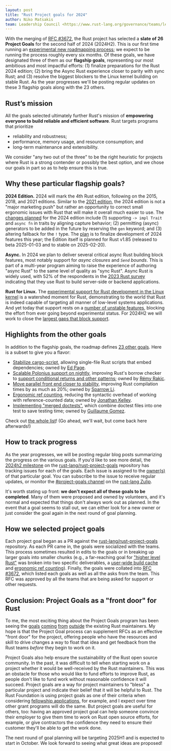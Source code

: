 ```yaml
---
layout: post
title: "Rust Project goals for 2024"
author: Niko Matsakis
team: Leadership Council <https://www.rust-lang.org/governance/teams/leadership-council>
---
```


With the merging of [RFC #3672][], the Rust project has selected a **slate of 26 Project Goals** for the second half of 2024 (2024H2). This is our first time running an [experimental new roadmapping process][RFC #3614]; we expect to be running the process roughly every six months. Of these goals, we have designated three of them as our **flagship goals**, representing our most ambitious and most impactful efforts: (1) finalize preparations for the Rust 2024 edition; (2) bring the Async Rust experience closer to parity with sync Rust; and (3) resolve the biggest blockers to the Linux kernel building on stable Rust. As the year progresses we'll be posting regular updates on these 3 flagship goals along with the 23 others.

[RFC #3672]: https://github.com/rust-lang/rfcs/pull/3672#issuecomment-2254599176
[RFC #3614]: https://github.com/rust-lang/rfcs/pull/3614

## Rust’s mission

All the goals selected ultimately further Rust's mission of **empowering everyone to build reliable and efficient software**. Rust targets programs that prioritize

* reliability and robustness;
* performance, memory usage, and resource consumption; and
* long-term maintenance and extensibility.

We consider "any two out of the three" to be the right heuristic for projects where Rust is a strong contender or possibly the best option, and we chose our goals in part so as to help ensure this is true.

## Why these particular flagship goals?

**2024 Edition.** 2024 will mark the 4th Rust edition, following on the 2015, 2018, and 2021 editions. Similar to the [2021 edition](https://rust-lang.github.io/rust-project-goals/2024h2/https://github.com/nikomatsakis/rfcs/blob/rfl-project-goal/text/3085-edition-2021.html), the 2024 edition is not a "major marketing push" but rather an opportunity to correct small ergonomic issues with Rust that will make it overall much easier to use. The [changes planned](https://github.com/rust-lang/rust/issues?q=label%3AC-tracking-issue+label%3AA-edition-2024) for the 2024 edition include (1) supporting `-> impl Trait` and `async fn` in traits by aligning capture behavior; (2) permitting (async) generators to be added in the future by reserving the `gen` keyword; and (3) altering fallback for the `!` type. The [plan][2024plan] is to finalize development of 2024 features this year; the Edition itself is planned for Rust v1.85 (released to beta 2025-01-03 and to stable on 2025-02-20).

[2024plan]: https://rust-lang.github.io/rust-project-goals/2024h2/Rust-2024-Edition.html#milestones

**Async.** In 2024 we plan to deliver several critical async Rust building block features, most notably support for *async closures* and *`Send` bounds*. This is part of a multi-year program aiming to raise the experience of authoring "async Rust" to the same level of quality as "sync Rust". Async Rust is widely used, with 52% of the respondents in the [2023 Rust survey](https://blog.rust-lang.org/2024/02/19/2023-Rust-Annual-Survey-2023-results.html) indicating that they use Rust to build server-side or backend applications. 

**Rust for Linux.** The [experimental support for Rust development in the Linux kernel][RFL] is a watershed moment for Rust, demonstrating to the world that Rust is indeed capable of targeting all manner of low-level systems applications. And yet today that support rests on a [number of unstable features][RFL#2], blocking the effort from ever going beyond experimental status. For 2024H2 we will work to close the [largest gaps that block support][rflgaps].

[RFL]: https://rust-for-linux.com/
[RFL#2]: https://github.com/Rust-for-Linux/linux/issues/2
[rflgaps]: https://rust-lang.github.io/rust-project-goals/2024h2/rfl_stable.html#the-next-six-months

## Highlights from the other goals

In addition to the flagship goals, the roadmap defines [23 other goals][]. Here is a subset to give you a flavor:

* [Stabilize cargo-script](https://rust-lang.github.io/rust-project-goals/2024h2/cargo-script.html), allowing single-file Rust scripts that embed dependencies; owned by [Ed Page](https://github.com/epage).
* [Scalable Polonius support on nightly](https://rust-lang.github.io/rust-project-goals/2024h2/Polonius.html), improving Rust's borrow checker to [support conditional returns and other patterns](https://blog.rust-lang.org/inside-rust/2023/10/06/polonius-update.html); owned by [Rémy Rakic](https://github.com/lqd).
* [Move parallel front end closer to stability](https://rust-lang.github.io/rust-project-goals/2024h2/parallel-front-end.html), improving Rust compilation times by as much as 20%; owned by [Sparrow Li](https://github.com/SparrowLii).
* [Ergonomic ref counting](https://rust-lang.github.io/rust-project-goals/2024h2/ergonomic-rc.html), reducing the syntactic overhead of working with reference-counted data; owned by [Jonathan Kelley](https://github.com/jkelleyrtp).
* [Implementing "merged doctests"](https://rust-lang.github.io/rust-project-goals/2024h2/merged-doctests.html), which combine doctest files into one test to save testing time; owned by [Guillaume Gomez](https://github.com/GuillaumeGomez).

Check out [the whole list][23 other goals]! (Go ahead, we'll wait, but come back here afterwards!)

[23 other goals]:https://rust-lang.github.io/rust-project-goals/2024h2/index.html#project-goals

## How to track progress

As the year progresses, we will be posting regular blog posts summarizing the progress on the various goals. If you'd like to see more detail, the [2024h2 milestone][m] on the [rust-lang/rust-project-goals][] repository has tracking issues for each of the goals. Each issue is assigned to the [owner(s)][o] of that particular goal. You can subscribe to the issue to receive regular updates, or monitor the [#project-goals channel](https://rust-lang.zulipchat.com/#narrow/stream/435869-project-goals) on the [rust-lang Zulip](https://rust-lang.zulipchat.com).

[rust-lang/rust-project-goals]: https://rust-lang.github.io/rust-project-goals/
[m]: https://github.com/rust-lang/rust-project-goals/milestone/2
[o]: https://rust-lang.github.io/rust-project-goals/about/owners.html

It's worth stating up front: **we don't expect all of these goals to be completed**. Many of them were proposed and owned by volunteers, and it's normal and expected that things don't always work out as planned. In the event that a goal seems to stall out, we can either look for a new owner or just consider the goal again in the next round of goal planning.

## How we selected project goals

Each project goal began as a PR against the [rust-lang/rust-project-goals][] repository. As each PR came in, the goals were socialized with the teams. This process sometimes resulted in edits to the goals or in breaking up larger goals into smaller chunks (e.g., a far-reaching goal for ["higher level Rust"](https://github.com/rust-lang/rust-project-goals/pull/10) was broken into two specific deliverables, a [user-wide build cache](https://rust-lang.github.io/rust-project-goals/2024h2/user-wide-cache.html) and [ergonomic ref counting](https://rust-lang.github.io/rust-project-goals/2024h2/ergonomic-rc.html)). Finally, the goals were collated into [RFC #3672][], which listed each goals as well as all the asks from the team. This RFC was approved by all the teams that are being asked for support or other requests.

## Conclusion: Project Goals as a "front door" for Rust

To me, the most exciting thing about the Project Goals program has been seeing the [goals][1] [coming][2] [from][3] [outside][4] the existing Rust maintainers. My hope is that the Project Goal process can supplement RFCs as an effective "front door" for the project, offering people who have the resources and skill to drive changes a way to float that idea and get feedback from the Rust teams *before* they begin to work on it.

[1]: https://rust-lang.github.io/rust-project-goals/2024h2/cargo-semver-checks.html
[2]: https://rust-lang.github.io/rust-project-goals/2024h2/Rust-for-SciComp.html
[3]: https://rust-lang.github.io/rust-project-goals/2024h2/user-wide-cache.html
[4]: https://rust-lang.github.io/rust-project-goals/2024h2/std-verification.html

Project Goals also help ensure the sustainability of the Rust open source community. In the past, it was difficult to tell when starting work on a project whether it would be well-received by the Rust maintainers. This was an obstacle for those who would like to fund efforts to improve Rust, as people don't like to fund work without reasonable confidence it will succeed. Project goals are a way for project maintainers to "bless" a particular project and indicate their belief that it will be helpful to Rust. The Rust Foundation is using project goals as one of their criteria when considering [fellowship applications](https://foundation.rust-lang.org/grants/fellowships/), for example, and I expect over time other grant programs will do the same. But project goals are useful for others, too: having an approved project goal can help someone convince their employer to give them time to work on Rust open source efforts, for example, or give contractors the confidence they need to ensure their customer they'll be able to get the work done.

The next round of goal planning will be targeting 2025H1 and is expected to start in October. We look forward to seeing what great ideas are proposed!
